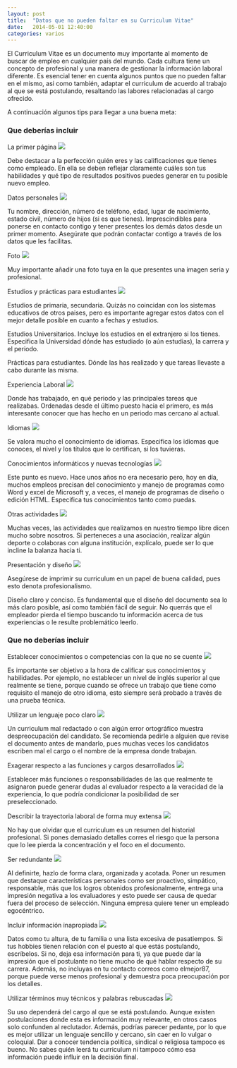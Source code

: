 ```yaml
---
layout: post
title:  "Datos que no pueden faltar en su Curriculum Vitae"
date:   2014-05-01 12:40:00
categories: varios
---
```


<p>
El Curriculum Vitae es un documento muy importante al momento de buscar de empleo en cualquier país del mundo. Cada cultura tiene un concepto de profesional y una manera de gestionar la información laboral diferente. Es esencial tener en cuenta algunos puntos que no pueden faltar en el mismo, asi como también, adaptar el curriculum de acuerdo al trabajo al que se está postulando, resaltando las labores relacionadas al cargo ofrecido.
</p>
<p>
A continuación algunos tips para llegar a una buena meta:
</p>
<div class="accordion">
	<h3>Que deberías incluir</h3>
	<div>
<div class="sombra">
	La primer página
	<img class="headerIcons" src="/images/check.png">
</div>
<p class="paddingBottom">
 Debe destacar a la perfección quién eres y las calificaciones que tienes como empleado. En ella se deben reflejar claramente cuáles son tus habilidades y qué tipo de resultados positivos puedes generar en tu posible nuevo empleo.
</p>

<div class="sombra">
	Datos personales
	<img class="headerIcons" src="/images/check.png">
</div>
<p class="paddingBottom">
 Tu nombre, dirección, número de teléfono, edad, lugar de nacimiento, estado civil, número de hijos (si es que tienes). Imprescindibles para ponerse en contacto contigo y tener presentes los demás datos desde un primer momento. Asegúrate que podrán contactar contigo a través de los datos que les facilitas.
</p>
<div class="sombra">
	Foto
	<img class="headerIcons" src="/images/check.png">
</div>
<p class="paddingBottom">
	Muy importante añadir una foto tuya en la que presentes una imagen seria y profesional.
</p>
<div class="sombra">
	Estudios y prácticas para estudiantes
	<img class="headerIcons" src="/images/check.png">
</div>
<p>
	Estudios de primaria, secundaria. Quizás no coincidan con los sistemas educativos de otros paises, pero es importante agregar estos datos con el mejor detalle posible en cuanto a fechas y estudios.
</p>
<p>
	Estudios Universitarios. Incluye los estudios en el extranjero si los tienes. Especifica la Universidad dónde has estudiado (o aún estudias), la carrera y el periodo.
</p>
<p class="paddingBottom">
	Prácticas para estudiantes. Dónde las has realizado y que tareas llevaste a cabo durante las misma.
</p>
<div class="sombra">
	Experiencia Laboral
	<img class="headerIcons" src="/images/check.png">
</div>
<p class="paddingBottom">
	 Donde has trabajado, en qué periodo y las principales tareas que realizabas. Ordenadas desde el último puesto hacia el primero, es más interesante conocer que has hecho en un periodo mas cercano al actual.
</p>
<div class="sombra">
	Idiomas
	<img class="headerIcons" src="/images/check.png">
</div>
<p class="paddingBottom">
	Se valora mucho el conocimiento de idiomas. Especifica los idiomas que conoces, el nivel y los títulos que lo certifican, si los tuvieras.
</p>
<div class="sombra">
	Conocimientos informáticos y nuevas tecnologías
	<img class="headerIcons" src="/images/check.png">
</div>
<p class="paddingBottom">
	Este punto es nuevo. Hace unos años no era necesario pero, hoy en día, muchos empleos precisan del conocimiento y manejo de programas como Word y excel de Microsoft y, a veces, el manejo de programas de diseño o edición HTML. Especifica tus conocimientos tanto como puedas.
</p>
<div class="sombra">
	Otras actividades
	<img class="headerIcons" src="/images/check.png">
</div>
<p class="paddingBottom">
	Muchas veces, las actividades que realizamos en nuestro tiempo libre dicen mucho sobre nosotros. Si perteneces a una asociación, realizar algún deporte o colaboras con alguna institución, explícalo, puede ser lo que incline la balanza hacia ti.
</p>
<div class="sombra">
	Presentación y diseño
	<img class="headerIcons" src="/images/check.png">
</div>
<p>
	Asegúrese de imprimir su curriculum en un papel de buena calidad, pues esto denota profesionalismo.
</p>
<p>
	Diseño claro y conciso. Es fundamental que el diseño del documento sea lo más claro posible, así como también fácil de seguir. No querrás que el empleador pierda el tiempo buscando tu información acerca de tus experiencias o le resulte problemático leerlo.
</p>
</div>
<h3>Que no deberías incluir</h3>
<div>
	<div class="sombra">
	Establecer conocimientos o competencias con la que no se cuente
	<img class="headerIcons" src="/images/delete.png">
</div>
<p class="paddingBottom">
	Es importante ser objetivo a la hora de calificar sus conocimientos y habilidades. Por ejemplo, no establecer un nivel de inglés superior al que realmente se tiene, porque cuando se ofrece un trabajo que tiene como requisito el manejo de otro idioma, esto siempre será probado a través de una prueba técnica.
</p>
<div class="sombra">
	Utilizar un lenguaje poco claro
	<img class="headerIcons" src="/images/delete.png">
</div>
<p class="paddingBottom">
	Un curriculum mal redactado o con algún error ortográfico muestra despreocupación del candidato. Se recomienda pedirle a alguien que revise el documento antes de mandarlo, pues muchas veces los candidatos escriben mal el cargo o el nombre de la empresa donde trabajan.
</p>
<div class="sombra">
	Exagerar respecto a las funciones y cargos desarrollados
	<img class="headerIcons" src="/images/delete.png">
</div>
<p class="paddingBottom">
	Establecer más funciones o responsabilidades de las que realmente te asignaron puede generar dudas al evaluador respecto a la veracidad de la experiencia, lo que podría condicionar la posibilidad de ser preseleccionado.
</p>
<div class="sombra">
	Describir la trayectoria laboral de forma muy extensa
	<img class="headerIcons" src="/images/delete.png">
</div>
<p class="paddingBottom">
	No hay que olvidar que el curriculum es un resumen del historial profesional. Si pones demasiado detalles corres el riesgo que la persona que lo lee pierda la concentración y el foco en el documento.
</p>
<div class="sombra">
	Ser redundante
	<img class="headerIcons" src="/images/delete.png">
</div>
<p class="paddingBottom">
	Al definirte, hazlo de forma clara, organizada y acotada. Poner un resumen que destaque características personales como ser proactivo, simpático, responsable, más que los logros obtenidos profesionalmente, entrega una impresión negativa a los evaluadores y esto puede ser causa de quedar fuera del proceso de selección. Ninguna empresa quiere tener un empleado egocéntrico.
</p>
<div class="sombra">
	Incluir información inapropiada
	<img class="headerIcons" src="/images/delete.png">
</div>
<p class="paddingBottom">
	Datos como tu altura, de tu familia o una lista excesiva de pasatiempos. Si tus hobbies tienen relación con el puesto al que estás postulando, escríbelos. Si no, deja esa información para ti, ya que puede dar la impresión que el postulante no tiene mucho de qué hablar respecto de su carrera. Además, no incluyas en tu contacto correos como elmejor87, porque puede verse menos profesional y demuestra poca preocupación por los detalles.
</p>
<div class="sombra">
	Utilizar términos muy técnicos y palabras rebuscadas
	<img class="headerIcons" src="/images/delete.png">
</div>
<p>
	Su uso dependerá del cargo al que se está postulando. Aunque existen postulaciones donde esta es información muy relevante, en otros casos solo confunden al reclutador. Además, podrías parecer pedante, por lo que es mejor utilizar un lenguaje sencillo y cercano, sin caer en lo vulgar o coloquial. Dar a conocer tendencia política, sindical o religiosa tampoco es bueno. No sabes quién leerá tu curriculum ni tampoco cómo esa información puede influir en la decisión final.
</p>
</div>
</div>



